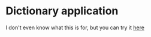# Dictionary application

I don't even know what this is for, but you can try it [here]




[here]: <>
